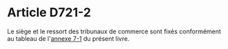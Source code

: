 # Article D721-2

Le siège et le ressort des tribunaux de commerce sont fixés conformément au tableau de l'<a href='/code-de-commerce/annexes-de-la-partie-reglementaire/annexe-7-1.md' title='Code de commerce - art. Annexe 7-1 (V)'>annexe 7-1</a> du présent livre.
